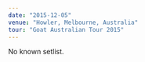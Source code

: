 ```yaml
---
date: "2015-12-05"
venue: "Howler, Melbourne, Australia"
tour: "Goat Australian Tour 2015"
---
```


No known setlist.
